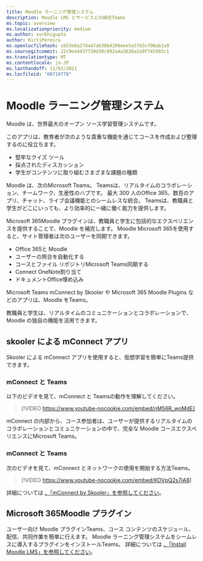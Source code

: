 ```yaml
---
title: Moodle ラーニング管理システム
description: Moodle LMS とサービスとの統合Teams
ms.topic: overview
ms.localizationpriority: medium
ms.author: surbhigupta
author: KirtiPereira
ms.openlocfilehash: c653e8a27da47ab38b4209eee5a57d3cf00ab1a9
ms.sourcegitcommit: 22c9e44437720d30c992a4a3626a2a9f745983c1
ms.translationtype: MT
ms.contentlocale: ja-JP
ms.lasthandoff: 11/03/2021
ms.locfileid: "60719778"
---
```

# <a name="moodle-learning-management-system"></a>Moodle ラーニング管理システム

Moodle は、世界最大のオープン ソース学習管理システムです。 

このアプリは、教育者が次のような貴重な機能を通じてコースを作成および整理するのに役立ちます。
* 堅牢なクイズ ツール 
* 採点されたディスカッション
* 学生がコンテンツに取り組むさまざまな課題の種類  
 
Moodle は、次のMicrosoft Teams。 Teamsは、リアルタイムのコラボレーション、チームワーク、生産性のハブです。 最大 300 人のOffice 365、数百のアプリ、チャット、ライブ会議機能とのシームレスな統合。 Teamsは、教職員と学生がどこにいっても、より効率的に一緒に働く能力を提供します。 
 
Microsoft 365Moodle プラグインは、教職員と学生に包括的なエクスペリエンスを提供することで、Moodle を補完します。 Moodle Microsoft 365を使用すると、サイト管理者は次のユーザーを同期できます。

* Office 365と Moodle
* ユーザーの照合を自動化する
* コースとファイル リポジトリMicrosoft Teams同期する
* Connect OneNote割り当て
* ドキュメントOffice埋め込み
 
Microsoft Teams mConnect by Skooler や Microsoft 365 Moodle Plugins などのアプリは、Moodle をTeams。

教職員と学生は、リアルタイムのコミュニケーションとコラボレーションで、Moodle の独自の機能を活用できます。

## <a name="mconnect-app-by-skooler"></a>skooler による mConnect アプリ

Skooler による mConnect アプリを使用すると、仮想学習を簡単にTeams提供できます。

### <a name="why-mconnect-and-teams"></a>mConnect と Teams

以下のビデオを見て、mConnect と Teamsの動作を理解してください。

> [!VIDEO https://www.youtube-nocookie.com/embed/nM56R_woMdE]

mConnect の内部から、コース参加者は、ユーザーが提供するリアルタイムのコラボレーションとコミュニケーションの中で、完全な Moodle コースエクスペリエンスにMicrosoft Teams。

### <a name="get-started-with-mconnect-and-teams"></a>mConnect と Teams

次のビデオを見て、mConnect とネットワークの使用を開始する方法Teams。

> [!VIDEO https://www.youtube-nocookie.com/embed/KOVpQ2s7iA8]

詳細については [、「mConnect by Skooler」を参照してください](https://skooler.com/mconnect/how-to/)。

## <a name="microsoft-365-moodle-plugins"></a>Microsoft 365Moodle プラグイン

ユーザー向け Moodle プラグインTeams、コース コンテンツのスケジュール、配信、共同作業を簡単に行えます。 Moodle ラーニング管理システムをシームレスに導入するプラグインをインストールTeams。 詳細については [、「Install Moodle LMS」を参照してください](moodleInstructions.md)。

